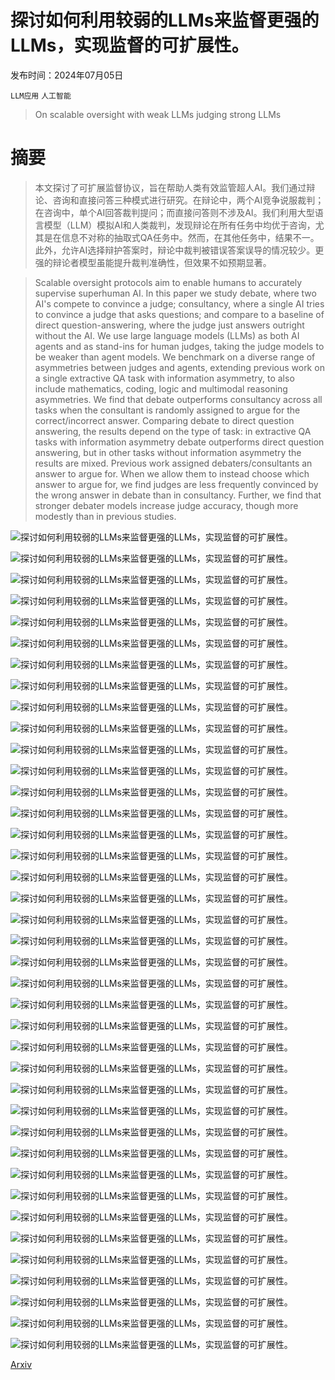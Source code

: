 # 探讨如何利用较弱的LLMs来监督更强的LLMs，实现监督的可扩展性。

发布时间：2024年07月05日

`LLM应用` `人工智能`

> On scalable oversight with weak LLMs judging strong LLMs

# 摘要

> 本文探讨了可扩展监督协议，旨在帮助人类有效监管超人AI。我们通过辩论、咨询和直接问答三种模式进行研究。在辩论中，两个AI竞争说服裁判；在咨询中，单个AI回答裁判提问；而直接问答则不涉及AI。我们利用大型语言模型（LLM）模拟AI和人类裁判，发现辩论在所有任务中均优于咨询，尤其是在信息不对称的抽取式QA任务中。然而，在其他任务中，结果不一。此外，允许AI选择辩护答案时，辩论中裁判被错误答案误导的情况较少。更强的辩论者模型虽能提升裁判准确性，但效果不如预期显著。

> Scalable oversight protocols aim to enable humans to accurately supervise superhuman AI. In this paper we study debate, where two AI's compete to convince a judge; consultancy, where a single AI tries to convince a judge that asks questions; and compare to a baseline of direct question-answering, where the judge just answers outright without the AI. We use large language models (LLMs) as both AI agents and as stand-ins for human judges, taking the judge models to be weaker than agent models. We benchmark on a diverse range of asymmetries between judges and agents, extending previous work on a single extractive QA task with information asymmetry, to also include mathematics, coding, logic and multimodal reasoning asymmetries. We find that debate outperforms consultancy across all tasks when the consultant is randomly assigned to argue for the correct/incorrect answer. Comparing debate to direct question answering, the results depend on the type of task: in extractive QA tasks with information asymmetry debate outperforms direct question answering, but in other tasks without information asymmetry the results are mixed. Previous work assigned debaters/consultants an answer to argue for. When we allow them to instead choose which answer to argue for, we find judges are less frequently convinced by the wrong answer in debate than in consultancy. Further, we find that stronger debater models increase judge accuracy, though more modestly than in previous studies.

![探讨如何利用较弱的LLMs来监督更强的LLMs，实现监督的可扩展性。](../../../paper_images/2407.04622/x1.png)

![探讨如何利用较弱的LLMs来监督更强的LLMs，实现监督的可扩展性。](../../../paper_images/2407.04622/fig1.png)

![探讨如何利用较弱的LLMs来监督更强的LLMs，实现监督的可扩展性。](../../../paper_images/2407.04622/fig-open-acc-winrate-task.png)

![探讨如何利用较弱的LLMs来监督更强的LLMs，实现监督的可扩展性。](../../../paper_images/2407.04622/fig-open-protocols-task.png)

![探讨如何利用较弱的LLMs来监督更强的LLMs，实现监督的可扩展性。](../../../paper_images/2407.04622/x2.png)

![探讨如何利用较弱的LLMs来监督更强的LLMs，实现监督的可扩展性。](../../../paper_images/2407.04622/x3.png)

![探讨如何利用较弱的LLMs来监督更强的LLMs，实现监督的可扩展性。](../../../paper_images/2407.04622/x4.png)

![探讨如何利用较弱的LLMs来监督更强的LLMs，实现监督的可扩展性。](../../../paper_images/2407.04622/fig-pvalue-matrices.png)

![探讨如何利用较弱的LLMs来监督更强的LLMs，实现监督的可扩展性。](../../../paper_images/2407.04622/fig-n-turns-task.png)

![探讨如何利用较弱的LLMs来监督更强的LLMs，实现监督的可扩展性。](../../../paper_images/2407.04622/fig-bon-task.png)

![探讨如何利用较弱的LLMs来监督更强的LLMs，实现监督的可扩展性。](../../../paper_images/2407.04622/fig-fewshot-task.png)

![探讨如何利用较弱的LLMs来监督更强的LLMs，实现监督的可扩展性。](../../../paper_images/2407.04622/fig-cot-task.png)

![探讨如何利用较弱的LLMs来监督更强的LLMs，实现监督的可扩展性。](../../../paper_images/2407.04622/fig-turn-style-task.png)

![探讨如何利用较弱的LLMs来监督更强的LLMs，实现监督的可扩展性。](../../../paper_images/2407.04622/fig-both-orders-task.png)

![探讨如何利用较弱的LLMs来监督更强的LLMs，实现监督的可扩展性。](../../../paper_images/2407.04622/fig-both-orders-pos-bias-task.png)

![探讨如何利用较弱的LLMs来监督更强的LLMs，实现监督的可扩展性。](../../../paper_images/2407.04622/fig1-3x3.png)

![探讨如何利用较弱的LLMs来监督更强的LLMs，实现监督的可扩展性。](../../../paper_images/2407.04622/fig-n-turns.png)

![探讨如何利用较弱的LLMs来监督更强的LLMs，实现监督的可扩展性。](../../../paper_images/2407.04622/fig-bon.png)

![探讨如何利用较弱的LLMs来监督更强的LLMs，实现监督的可扩展性。](../../../paper_images/2407.04622/fig-fewshot.png)

![探讨如何利用较弱的LLMs来监督更强的LLMs，实现监督的可扩展性。](../../../paper_images/2407.04622/fig-cot.png)

![探讨如何利用较弱的LLMs来监督更强的LLMs，实现监督的可扩展性。](../../../paper_images/2407.04622/fig-turn-style.png)

![探讨如何利用较弱的LLMs来监督更强的LLMs，实现监督的可扩展性。](../../../paper_images/2407.04622/fig-both-orders.png)

![探讨如何利用较弱的LLMs来监督更强的LLMs，实现监督的可扩展性。](../../../paper_images/2407.04622/fig-both-orders-pos-bias.png)

![探讨如何利用较弱的LLMs来监督更强的LLMs，实现监督的可扩展性。](../../../paper_images/2407.04622/fig-open-acc-winrate-3x3.png)

![探讨如何利用较弱的LLMs来监督更强的LLMs，实现监督的可扩展性。](../../../paper_images/2407.04622/fig-open-protocols-3x3.png)

![探讨如何利用较弱的LLMs来监督更强的LLMs，实现监督的可扩展性。](../../../paper_images/2407.04622/fig-nan.png)

![探讨如何利用较弱的LLMs来监督更强的LLMs，实现监督的可扩展性。](../../../paper_images/2407.04622/elo_by_assignment_pro1_5_judge.png)

![探讨如何利用较弱的LLMs来监督更强的LLMs，实现监督的可扩展性。](../../../paper_images/2407.04622/elo_aggregate_vs_assignment_difference_pro1_5_judge.png)

![探讨如何利用较弱的LLMs来监督更强的LLMs，实现监督的可扩展性。](../../../paper_images/2407.04622/elo_vs_judge_accuracy_pro1_5_judge.png)

![探讨如何利用较弱的LLMs来监督更强的LLMs，实现监督的可扩展性。](../../../paper_images/2407.04622/elo_by_assignment_pro1_0_judge.png)

![探讨如何利用较弱的LLMs来监督更强的LLMs，实现监督的可扩展性。](../../../paper_images/2407.04622/elo_aggregate_vs_assignment_difference_pro1_0_judge.png)

![探讨如何利用较弱的LLMs来监督更强的LLMs，实现监督的可扩展性。](../../../paper_images/2407.04622/elo_vs_judge_accuracy_pro1_0_judge.png)

![探讨如何利用较弱的LLMs来监督更强的LLMs，实现监督的可扩展性。](../../../paper_images/2407.04622/unprocessed-debate-sample.png)

![探讨如何利用较弱的LLMs来监督更强的LLMs，实现监督的可扩展性。](../../../paper_images/2407.04622/processed-debate-sample.png)

![探讨如何利用较弱的LLMs来监督更强的LLMs，实现监督的可扩展性。](../../../paper_images/2407.04622/consultant-part1.png)

![探讨如何利用较弱的LLMs来监督更强的LLMs，实现监督的可扩展性。](../../../paper_images/2407.04622/consultant-part2.png)

![探讨如何利用较弱的LLMs来监督更强的LLMs，实现监督的可扩展性。](../../../paper_images/2407.04622/debate-part1.png)

![探讨如何利用较弱的LLMs来监督更强的LLMs，实现监督的可扩展性。](../../../paper_images/2407.04622/debate-part2.png)

![探讨如何利用较弱的LLMs来监督更强的LLMs，实现监督的可扩展性。](../../../paper_images/2407.04622/debate-part3.png)

[Arxiv](https://arxiv.org/abs/2407.04622)